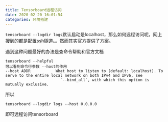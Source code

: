 ```yaml
---
title: Tensorboard远程访问
date: 2020-02-20 16:01:54
categories: 环境搭建
---
```

`tensorboard --logdir logs`默认启动是localhost，那么如何远程访问呢，网上搜到的都是配置ssh隧道。。然而其实官方提供了方案。

<!-- more -->
遇到这种问题最好的办法是查命令帮助和官方文档
```
tensorboard --helpful
可以看到命令行参数 --host的作用
--host ADDR           What host to listen to (default: localhost). To serve to the entire local network on both IPv4 and IPv6, see
                        `--bind_all`, with which this option is mutually exclusive.
```
所以
```
tensorboard --logdir logs --host 0.0.0.0
```
即可远程访问tensorboard
